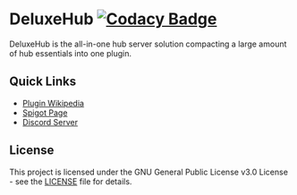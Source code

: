 # DeluxeHub [![Codacy Badge](https://api.codacy.com/project/badge/Grade/0daefdcd09d14086b2f96934d283371e)](https://www.codacy.com/manual/ItsLewizzz/DeluxeHub?utm_source=github.com&amp;utm_medium=referral&amp;utm_content=ItsLewizzz/DeluxeHub&amp;utm_campaign=Badge_Grade)

DeluxeHub is the all-in-one hub server solution compacting a large amount of hub essentials into one plugin.

## Quick Links
  - [Plugin Wikipedia](https://wiki.lewisdev.fun/)
  - [Spigot Page](https://www.spigotmc.org/resources/49425/)
  - [Discord Server](https://discord.lewisdev.fun/)

## License

This project is licensed under the GNU General Public License v3.0 License - see the [LICENSE](LICENSE) file for details.
